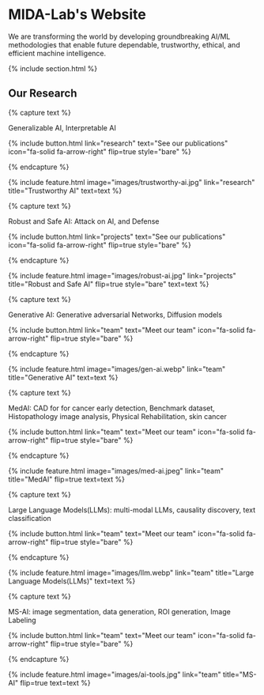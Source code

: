 ---
---

# MIDA-Lab's Website

We are transforming the world by developing groundbreaking AI/ML methodologies that enable future dependable, trustworthy, ethical, and efficient machine intelligence. 

{% include section.html %}

## Our Research

{% capture text %}

Generalizable AI, Interpretable AI

{%
  include button.html
  link="research"
  text="See our publications"
  icon="fa-solid fa-arrow-right"
  flip=true
  style="bare"
%}

{% endcapture %}

{%
  include feature.html
  image="images/trustworthy-ai.jpg"
  link="research"
  title="Trustworthy AI"
  text=text
%}





{% capture text %}

Robust and Safe AI: Attack on AI, and Defense

{%
  include button.html
  link="projects"
  text="See our publications"
  icon="fa-solid fa-arrow-right"
  flip=true
  style="bare"
%}

{% endcapture %}

{%
  include feature.html
  image="images/robust-ai.jpg"
  link="projects"
  title="Robust and Safe AI"
  flip=true
  style="bare"
  text=text
%}





{% capture text %}

Generative AI: Generative adversarial Networks, Diffusion models

{%
  include button.html
  link="team"
  text="Meet our team"
  icon="fa-solid fa-arrow-right"
  flip=true
  style="bare"
%}

{% endcapture %}

{%
  include feature.html
  image="images/gen-ai.webp"
  link="team"
  title="Generative AI"
  text=text
%}





{% capture text %}

MedAI: CAD for for cancer early detection, Benchmark dataset, Histopathology image analysis, Physical Rehabilitation, skin cancer

{%
  include button.html
  link="team"
  text="Meet our team"
  icon="fa-solid fa-arrow-right"
  flip=true
  style="bare"
%}

{% endcapture %}

{%
  include feature.html
  image="images/med-ai.jpeg"
  link="team"
  title="MedAI"
  flip=true
  text=text
%}





{% capture text %}

Large Language Models(LLMs): multi-modal LLMs, causality discovery, text classification

{%
  include button.html
  link="team"
  text="Meet our team"
  icon="fa-solid fa-arrow-right"
  flip=true
  style="bare"
%}

{% endcapture %}

{%
  include feature.html
  image="images/llm.webp"
  link="team"
  title="Large Language Models(LLMs)"
  text=text
%}





{% capture text %}

MS-AI: image segmentation, data generation, ROI generation, Image Labeling

{%
  include button.html
  link="team"
  text="Meet our team"
  icon="fa-solid fa-arrow-right"
  flip=true
  style="bare"
%}

{% endcapture %}

{%
  include feature.html
  image="images/ai-tools.jpg"
  link="team"
  title="MS-AI"
  flip=true
  text=text
%}

